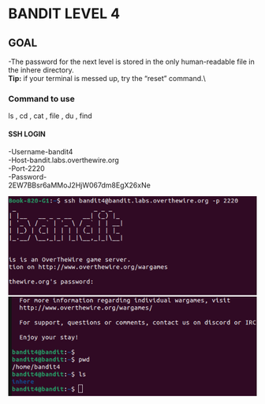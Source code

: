 # BANDIT LEVEL 4

## GOAL

-The password for the next level is stored in the only human-readable file in the inhere directory.\
**Tip:**
if your terminal is messed up, try the “reset” command.\

### Command to use

ls , cd , cat , file , du , find

#### SSH LOGIN

-Username-bandit4\
-Host-bandit.labs.overthewire.org\
-Port-2220\
-Password-\
2EW7BBsr6aMMoJ2HjW067dm8EgX26xNe

![alt text](image.png)
![alt text](image-1.png)
